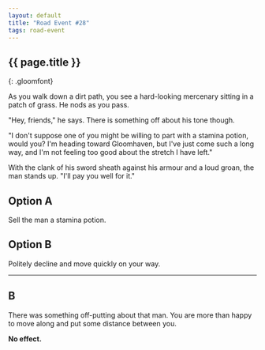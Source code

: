 ```yaml
---
layout: default
title: "Road Event #28"
tags: road-event
---
```


## {{ page.title }}
{: .gloomfont}

As you walk down a dirt path, you see a hard-looking mercenary sitting in
a patch of grass.  He nods as you pass.

"Hey, friends," he says.  There is something off about his tone though.

"I don't suppose one of you might be willing to part with a stamina potion,
would you?  I'm heading toward Gloomhaven, but I've just come such a long way,
and I'm not feeling too good about the stretch I have left."

With the clank of his sword sheath against his armour and a loud groan, the
man stands up.  "I'll pay you well for it."


## Option A

Sell the man a stamina potion.

## Option B

Politely decline and move quickly on your way.

***

## B

There was something off-putting about that man.  You are more than happy
to move along and put some distance between you.

<strong>No effect.</strong>


